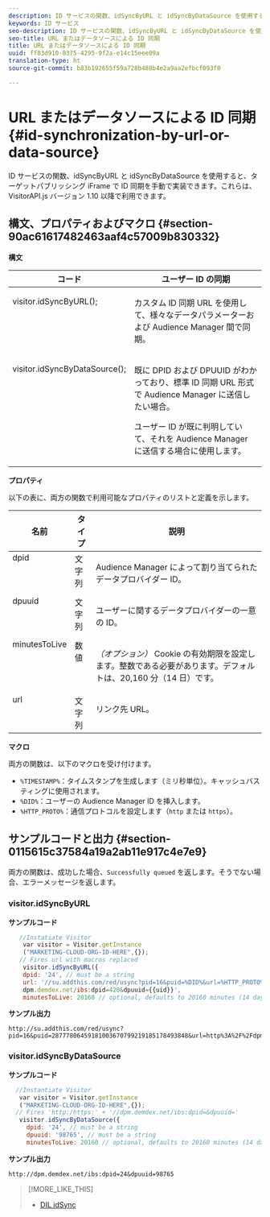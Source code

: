 ```yaml
---
description: ID サービスの関数、idSyncByURL と idSyncByDataSource を使用すると、ターゲットパブリッシング iFrame で ID 同期を手動で実装できます。これらは、VisitorAPI.js バージョン 1.10 以降で利用できます。
keywords: ID サービス
seo-description: ID サービスの関数、idSyncByURL と idSyncByDataSource を使用すると、ターゲットパブリッシング iFrame で ID 同期を手動で実装できます。これらは、VisitorAPI.js バージョン 1.10 以降で利用できます。
seo-title: URL またはデータソースによる ID 同期
title: URL またはデータソースによる ID 同期
uuid: ff83d910-8375-4295-9f2a-e14c15eee09a
translation-type: ht
source-git-commit: b83b192655f59a728b488b4e2a9aa2efbcf093f0

---
```



# URL またはデータソースによる ID 同期{#id-synchronization-by-url-or-data-source}

ID サービスの関数、idSyncByURL と idSyncByDataSource を使用すると、ターゲットパブリッシング iFrame で ID 同期を手動で実装できます。これらは、VisitorAPI.js バージョン 1.10 以降で利用できます。

## 構文、プロパティおよびマクロ {#section-90ac61617482463aaf4c57009b830332}

**構文**

<table id="table_ADC7501511914805A6A6B24B2DFEBA51"> 
 <thead> 
  <tr> 
   <th colname="col1" class="entry"> コード </th> 
   <th colname="col2" class="entry"> ユーザー ID の同期 </th> 
  </tr> 
 </thead>
 <tbody> 
  <tr valign="top"> 
   <td colname="col1"> <p> <span class="codeph"> visitor.idSyncByURL(); </span> </p> </td> 
   <td colname="col2"> <p>カスタム ID 同期 URL を使用して、様々なデータパラメーターおよび <span class="keyword">Audience Manager</span> 間で同期。 </p> </td> 
  </tr> 
  <tr valign="top"> 
   <td colname="col1"> <p> <span class="codeph"> visitor.idSyncByDataSource(); </span> </p> </td> 
   <td colname="col2"> <p>既に DPID および DPUUID がわかっており、標準 ID 同期 URL 形式で <span class="keyword">Audience Manager</span> に送信したい場合。 </p> <p> 
     <draft-comment>
       ユーザー ID が既に判明していて、それを Audience Manager に送信する場合に使用します。 
     </draft-comment> </p> </td> 
  </tr> 
 </tbody> 
</table>

**プロパティ**

以下の表に、両方の関数で利用可能なプロパティのリストと定義を示します。

<table id="table_5343BE784E694C67B09A0A8878CF8001"> 
 <thead> 
  <tr> 
   <th colname="col1" class="entry"> 名前 </th> 
   <th colname="col2" class="entry"> タイプ </th> 
   <th colname="col3" class="entry"> 説明 </th> 
  </tr> 
 </thead>
 <tbody> 
  <tr valign="top"> 
   <td colname="col1"> <span class="codeph"> dpid </span> </td> 
   <td colname="col2"> 文字列 </td> 
   <td colname="col3"> <p>Audience Manager によって割り当てられたデータプロバイダー ID。 </p> </td> 
  </tr> 
  <tr valign="top"> 
   <td colname="col1"> <span class="codeph"> dpuuid </span> </td> 
   <td colname="col2"> 文字列 </td> 
   <td colname="col3"> <p>ユーザーに関するデータプロバイダーの一意の ID。 </p> </td> 
  </tr> 
  <tr valign="top"> 
   <td colname="col1"> <span class="codeph"> minutesToLive </span> </td> 
   <td colname="col2"> 数値 </td> 
   <td colname="col3"> <p> <i>（オプション）</i> Cookie の有効期限を設定します。整数である必要があります。デフォルトは、20,160 分（14 日）です。 </p> </td> 
  </tr> 
  <tr valign="top"> 
   <td colname="col1"> <span class="codeph"> url </span> </td> 
   <td colname="col2"> 文字列 </td> 
   <td colname="col3"> <p>リンク先 URL。 </p> </td> 
  </tr> 
 </tbody> 
</table>

**マクロ**

両方の関数は、以下のマクロを受け付けます。

* `%TIMESTAMP%`：タイムスタンプを生成します（ミリ秒単位）。キャッシュバスティングに使用されます。
* `%DID%`：ユーザーの Audience Manager ID を挿入します。
* `%HTTP_PROTO%`：通信プロトコルを設定します（`http` または `https`）。

## サンプルコードと出力 {#section-0115615c37584a19a2ab11e917c4e7e9}

両方の関数は、成功した場合、`Successfully queued` を返します。そうでない場合、エラーメッセージを返します。

### visitor.idSyncByURL

**サンプルコード**

```javascript
   //Instatiate Visitor
    var visitor = Visitor.getInstance
    ("MARKETING-CLOUD-ORG-ID-HERE",{}); 
   // Fires url with macros replaced 
    visitor.idSyncByURL({ 
    dpid: '24', // must be a string 
    url: '//su.addthis.com/red/usync?pid=16&puid=%DID%&url=%HTTP_PROTO%://
    dpm.demdex.net/ibs:dpid=420&dpuuid={{uid}}', 
    minutesToLive: 20160 // optional, defaults to 20160 minutes (14 days) });
```

**サンプル出力**

```
http://su.addthis.com/red/usync?pid=16&puid=28777806459181003670799219185178493848&url=http%3A%2F%2Fdpm.demdex.net%2Fibs%3Adpid%3D420%26dpuuid%3D%7B%7Buid%7D%7D
```

### visitor.idSyncByDataSource

**サンプルコード**

```javascript
  //Instantiate Visitor
   var visitor = Visitor.getInstance
   ("MARKETING-CLOUD-ORG-ID-HERE",{}); 
  // Fires 'http:/https:' + '//dpm.demdex.net/ibs:dpid=&dpuuid='
   visitor.idSyncByDataSource({ 
     dpid: '24', // must be a string
     dpuuid: '98765', // must be a string 
     minutesToLive: 20160 // optional, defaults to 20160 minutes (14 days) });
```

**サンプル出力**

```
http://dpm.demdex.net/ibs:dpid=24&dpuuid=98765
```

>[!MORE_LIKE_THIS]
>
>* [DIL idSync](https://docs.adobe.com/content/help/ja-JP/audience-manager/user-guide/dil-api/dil-instance-methods.html#idsync)

